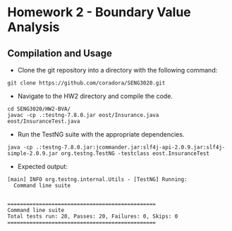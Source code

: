 # Homework 2 - Boundary Value Analysis
## Compilation and Usage
* Clone the git repository into a directory with the following command:
```
git clone https://github.com/coradora/SENG3020.git
```
* Navigate to the HW2 directory and compile the code.
```
cd SENG3020/HW2-BVA/
javac -cp .:testng-7.8.0.jar eost/Insurance.java eost/InsuranceTest.java
```
* Run the TestNG suite with the appropriate dependencies.
```
java -cp .:testng-7.8.0.jar:jcommander.jar:slf4j-api-2.0.9.jar:slf4j-simple-2.0.9.jar org.testng.TestNG -testclass eost.InsuranceTest
```
* Expected output:
```
[main] INFO org.testng.internal.Utils - [TestNG] Running:
  Command line suite


===============================================
Command line suite
Total tests run: 20, Passes: 20, Failures: 0, Skips: 0
===============================================
```
